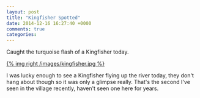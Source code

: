 ```yaml
---
layout: post
title: "Kingfisher Spotted"
date: 2014-12-16 16:27:40 +0000
comments: true
categories:
---
```

Caught the turquoise flash of a Kingfisher today.
<!--more-->

<a href="http://www.rspb.org.uk/discoverandenjoynature/discoverandlearn/birdguide/name/k/kingfisher/index.aspx?utm_source=bing&utm_medium=cpc&utm_campaign=Endangered%20Birds&utm_term=kingfisher">{% img right /images/kingfisher.jpg %}</a>

I was lucky enough to see a Kingfisher flying up the river today, they don't hang about though so it was only a glimpse really. That's the second I've seen in the village recently, haven't seen one here for years.

